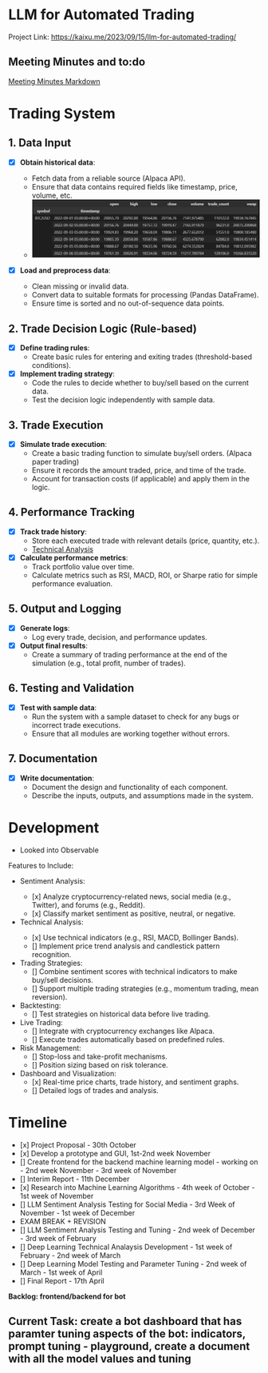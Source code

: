 # LLM for Automated Trading
Project Link: https://kaixu.me/2023/09/15/llm-for-automated-trading/

## Meeting Minutes and to:do
[Meeting Minutes Markdown](meetingMinutes.md)

# Trading System

## 1. Data Input
- [x] **Obtain historical data**: 
  - Fetch data from a reliable source (Alpaca API).
  - Ensure that data contains required fields like timestamp, price, volume, etc.
  - ![alt text](./assets/btcopeningprice.png)

- [x] **Load and preprocess data**: 
  - Clean missing or invalid data.
  - Convert data to suitable formats for processing (Pandas DataFrame).
  - Ensure time is sorted and no out-of-sequence data points.

## 2. Trade Decision Logic (Rule-based)
- [x] **Define trading rules**: 
  - Create basic rules for entering and exiting trades (threshold-based conditions).
- [x] **Implement trading strategy**: 
  - Code the rules to decide whether to buy/sell based on the current data.
  - Test the decision logic independently with sample data.

## 3. Trade Execution
- [x] **Simulate trade execution**:
  - Create a basic trading function to simulate buy/sell orders. (Alpaca paper trading)
  - Ensure it records the amount traded, price, and time of the trade.
  - Account for transaction costs (if applicable) and apply them in the logic.

## 4. Performance Tracking
- [x] **Track trade history**: 
  - Store each executed trade with relevant details (price, quantity, etc.).
  - [Technical Analysis](./technicalAnalysis.md)
- [x] **Calculate performance metrics**: 
  - Track portfolio value over time.
  - Calculate metrics such as RSI, MACD, ROI, or Sharpe ratio for simple performance evaluation.
  
## 5. Output and Logging
- [x] **Generate logs**: 
  - Log every trade, decision, and performance updates.
- [x] **Output final results**: 
  - Create a summary of trading performance at the end of the simulation (e.g., total profit, number of trades).
  
## 6. Testing and Validation
- [x] **Test with sample data**: 
  - Run the system with a sample dataset to check for any bugs or incorrect trade executions.
  - Ensure that all modules are working together without errors.

## 7. Documentation
- [x] **Write documentation**: 
  - Document the design and functionality of each component.
  - Describe the inputs, outputs, and assumptions made in the system.
     
# Development
<ul>
  <li>Looked into Observable</li>
</ul>

Features to Include:
<ul>
  <li>Sentiment Analysis:</li>
  <ul>
    <li> [x] Analyze cryptocurrency-related news, social media (e.g., Twitter), and forums (e.g., Reddit).</li>
    <li> [x] Classify market sentiment as positive, neutral, or negative.</li>
  </ul>
  <li>Technical Analysis:</li>
  <ul>
    <li> [x] Use technical indicators (e.g., RSI, MACD, Bollinger Bands).</li>
    <li> [] Implement price trend analysis and candlestick pattern recognition.</li>
  </ul>
  <li>Trading Strategies:
    <ul>
    <li>[] Combine sentiment scores with technical indicators to make buy/sell decisions.</li>
    <li>[] Support multiple trading strategies (e.g., momentum trading, mean reversion).</li>
    </ul>
  <li>Backtesting:
    <ul>
    <li>[] Test strategies on historical data before live trading.</li>
    </ul>
  <li>Live Trading:
    <ul>
    <li>[] Integrate with cryptocurrency exchanges like Alpaca.</li>
    <li>[] Execute trades automatically based on predefined rules.</li>
    </ul>
  <li>Risk Management:
    <ul>
    <li>[] Stop-loss and take-profit mechanisms.</li>
    <li>[] Position sizing based on risk tolerance.</li>
    </ul>
  <li>Dashboard and Visualization:
    <ul>
    <li>[x] Real-time price charts, trade history, and sentiment graphs.</li>
    <li>[] Detailed logs of trades and analysis.</li>
    </ul>
</ul>


# Timeline
<ul>
  <li>[x] Project Proposal - 30th October</li>
  <li>[x] Develop a prototype and GUI, 1st-2nd week November</li>
  <li>[] Create frontend for the backend machine learning model - working on - 2nd week November - 3rd week of November</li>
  <li>[] Interim Report - 11th December</li>
  <li>[x] Research into Machine Learning Algorithms - 4th week of October - 1st week of November</li>
  <li>[] LLM Sentiment Analysis Testing for Social Media - 3rd Week of November - 1st week of December</li>
  <li>EXAM BREAK + REVISION</li>
  <li>[] LLM Sentiment Analysis Testing and Tuning - 2nd week of December - 3rd week of February</li>
  <li>[] Deep Learning Technical Analaysis Development - 1st week of February - 2nd week of March</li>
  <li>[] Deep Learning Model Testing and Parameter Tuning - 2nd week of March - 1st week of April</li>
  <li>[] Final Report - 17th April</li> 
</ul>
<strong>Backlog: frontend/backend for bot</strong>

## Current Task: create a bot dashboard that has paramter tuning aspects of the bot: indicators, prompt tuning - playground, create a document with all the model values and tuning
